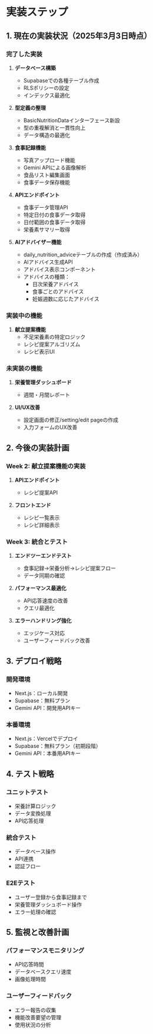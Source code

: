 # 実装ステップ

## 1. 現在の実装状況（2025年3月3日時点）

### 完了した実装
1. **データベース構築**
   - Supabaseでの各種テーブル作成
   - RLSポリシーの設定
   - インデックス最適化

2. **型定義の整理**
   - BasicNutritionDataインターフェース新設
   - 型の重複解消と一貫性向上
   - データ構造の最適化

3. **食事記録機能**
   - 写真アップロード機能
   - Gemini APIによる画像解析
   - 食品リスト編集画面
   - 食事データ保存機能

4. **APIエンドポイント**
   - 食事データ管理API
   - 特定日付の食事データ取得
   - 日付範囲の食事データ取得
   - 栄養素サマリー取得

5. **AIアドバイザー機能**
   - daily_nutrition_adviceテーブルの作成（作成済み）
   - AIアドバイス生成API
   - アドバイス表示コンポーネント
   - アドバイスの種類：
     - 日次栄養アドバイス
     - 食事ごとのアドバイス
     - 妊娠週数に応じたアドバイス

### 実装中の機能
1. **献立提案機能**
   - 不足栄養素の特定ロジック
   - レシピ提案アルゴリズム
   - レシピ表示UI

### 未実装の機能
1. **栄養管理ダッシュボード**
   - 週間・月間レポート

2. **UI/UX改善**
   - 設定画面の修正/setting/edit pageの作成
   - 入力フォームのUX改善



## 2. 今後の実装計画

### Week 2: 献立提案機能の実装
1. **APIエンドポイント**
   - レシピ提案API

2. **フロントエンド**
   - レシピ一覧表示
   - レシピ詳細表示

### Week 3: 統合とテスト
1. **エンドツーエンドテスト**
   - 食事記録→栄養分析→レシピ提案フロー
   - データ同期の確認

2. **パフォーマンス最適化**
   - API応答速度の改善
   - クエリ最適化

3. **エラーハンドリング強化**
   - エッジケース対応
   - ユーザーフィードバック改善

## 3. デプロイ戦略

### 開発環境
- Next.js：ローカル開発
- Supabase：無料プラン
- Gemini API：開発用APIキー

### 本番環境
- Next.js：Vercelでデプロイ
- Supabase：無料プラン（初期段階）
- Gemini API：本番用APIキー

## 4. テスト戦略

### ユニットテスト
- 栄養計算ロジック
- データ変換処理
- API応答処理

### 統合テスト
- データベース操作
- API連携
- 認証フロー

### E2Eテスト
- ユーザー登録から食事記録まで
- 栄養管理ダッシュボード操作
- エラー処理の確認

## 5. 監視と改善計画

### パフォーマンスモニタリング
- API応答時間
- データベースクエリ速度
- 画像処理時間

### ユーザーフィードバック
- エラー報告の収集
- 機能改善要望の管理
- 使用状況の分析
